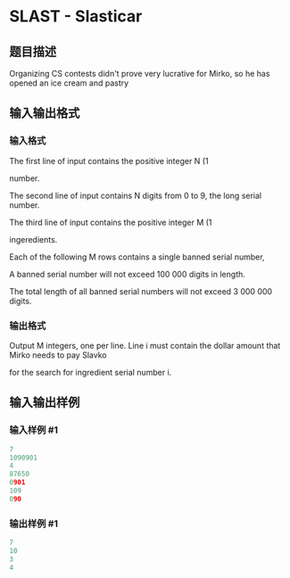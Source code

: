 # SLAST - Slasticar

## 题目描述

Organizing CS contests didn't prove very lucrative for Mirko, so he has opened an ice cream and pastry

## 输入输出格式

### 输入格式

The first line of input contains the positive integer N (1

number.

The second line of input contains N digits from 0 to 9, the long serial number.

The third line of input contains the positive integer M (1

ingeredients.

Each of the following M rows contains a single banned serial number,

A banned serial number will not exceed 100 000 digits in length.

The total length of all banned serial numbers will not exceed 3 000 000 digits.

### 输出格式

Output M integers, one per line. Line i must contain the dollar amount that Mirko needs to pay Slavko

for the search for ingredient serial number i.

## 输入输出样例

### 输入样例 #1

```cpp
7 
1090901 
4 
87650 
0901 
109 
090
```


### 输出样例 #1

```cpp
7 
10 
3 
4
```


